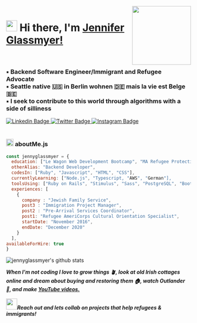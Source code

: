 <img align="right" src="https://media.giphy.com/media/BpS6k9mXoDiZa/giphy.gif?cid=790b76118c33e0081aa5015fcc19bb80830b750c9ae51d67&rid=giphy.gif&ct=g" height="160px" width="auto">

<h1 align="left"><img src="https://emoji.gg/assets/emoji/wavegif_1860.gif" width="30px" height="30px"><strong> Hi there, I'm <a href="#">Jennifer Glassmyer!</a></strong>
</h1>
<br>
<h3 align="left"><strong>
▪️ Backend Software Engineer/Immigrant and Refugee Advocate
<br>
▪️ Seattle native 🇺🇸 in Berlin wohnen 🇩🇪 mais la vie est Belge 🇧🇪
<br>
▪️ I seek to contribute to this world through algorithms with a side of silliness
</strong></h3>

<a target="_blank" href="https://linkedin.com/in/jenniferglassmyer/">
<img src="https://img.shields.io/badge/-jennyglassmyer-blue?style=for-the-badge&logo=Linkedin&logoColor=white&link=https://linkedin.com/in/jenniferglassmyer/" alt="Linkedin Badge">
</a>
<a target="_blank" href="https://twitter.com/jennyglassmyer">
<img src="https://img.shields.io/badge/-jennyglassmyer-1ca0f1?style=for-the-badge&logo=twitter&logoColor=white&link=https://twitter.com/jennyglassmyer" alt="Twitter Badge">
</a>
<a target="_blank" href="https://instagram.com/enniferglassmyer_/">
<img src="https://img.shields.io/badge/-jennyglassmyer-E1306C?style=for-the-badge&logo=Instagram&logoColor=white&link=https://instagram.com/enniferglassmyer_/" alt="Instagram Badge">
</a>
<br>

<br>

###  <img src="https://media.giphy.com/media/ln7z2eWriiQAllfVcn/giphy.gif" height="20"> **aboutMe.js**

```javascript
const jennyglassmyer = {
  education: ["Le Wagon Web Development Bootcamp", "MA Refugee Protection and Forced Migration"],
  otherAlias: "Backend Developer",
  codesIn: ["Ruby", "Javascript", "HTML", "CSS"],
  currentlyLearning: ["Node.js", "Typescript, "AWS", "German"],
  toolsUsing: ["Ruby on Rails", "Stimulus", "Sass", "PostgreSQL", "Bootstrap", "Heroku", "Figma"],
  experiences: [
    {
      company : "Jewish Family Service",
      post3 : "Immigration Project Manager",
      post2 : "Pre-Arrival Services Coordinator",
      post1: "Refugee AmeriCorps Cultural Orientation Specialist",
      startDate: "November 2016",
      endDate: "December 2020"
    }
  ],
availableForHire: true
}
```

![jennyglassmyer's github stats](https://github-readme-stats.vercel.app/api?username=jennyglassmyere&bg_color=fafafa&hide_border=true&line_height=25&title_color=0c0c0d&text_color=141414&hide=["issues","prs"])

<em><b>
When I'm not coding I love to grow things 🪴, look at old Irish cottages online and dream about buying and restoring them 🏠, watch Outlander 🏴󠁧󠁢󠁳󠁣󠁴󠁿, and make <a target="_blank" href="https://www.youtube.com/channel/UCIq8owOmHRUwtnjIE9BSjyQ?sub_confirmation=1"><strong>YouTube videos.</strong></a>
<br>
<br>
<img src="https://media.giphy.com/media/RhwkGhrlj3NVSOxWSN/giphy.gif" height="30">Reach out and lets collab on projects that help refugees & immigrants!
</b></em>

